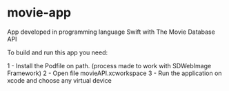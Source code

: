 # movie-app
App developed in programming language Swift with The Movie Database API

To build and run this app you need:

1 - Install  the Podfile on path. (process made to work with SDWebImage Framework)
2 - Open file movieAPI.xcworkspace 
3 - Run the application on xcode and choose any virtual device 
